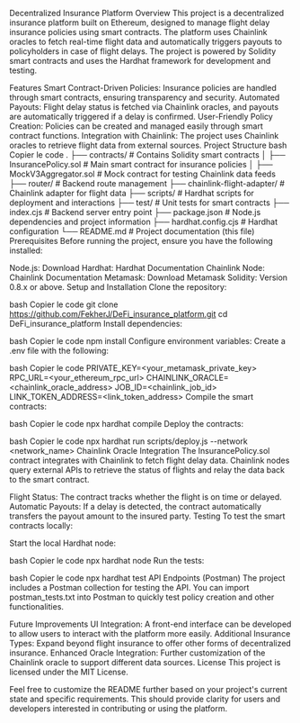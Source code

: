 Decentralized Insurance Platform
Overview
This project is a decentralized insurance platform built on Ethereum, designed to manage flight delay insurance policies using smart contracts. The platform uses Chainlink oracles to fetch real-time flight data and automatically triggers payouts to policyholders in case of flight delays. The project is powered by Solidity smart contracts and uses the Hardhat framework for development and testing.

Features
Smart Contract-Driven Policies: Insurance policies are handled through smart contracts, ensuring transparency and security.
Automated Payouts: Flight delay status is fetched via Chainlink oracles, and payouts are automatically triggered if a delay is confirmed.
User-Friendly Policy Creation: Policies can be created and managed easily through smart contract functions.
Integration with Chainlink: The project uses Chainlink oracles to retrieve flight data from external sources.
Project Structure
bash
Copier le code
.
├── contracts/                # Contains Solidity smart contracts
│   ├── InsurancePolicy.sol    # Main smart contract for insurance policies
│   ├── MockV3Aggregator.sol   # Mock contract for testing Chainlink data feeds
├── router/                   # Backend route management
├── chainlink-flight-adapter/  # Chainlink adapter for flight data
├── scripts/                  # Hardhat scripts for deployment and interactions
├── test/                     # Unit tests for smart contracts
├── index.cjs                 # Backend server entry point
├── package.json              # Node.js dependencies and project information
├── hardhat.config.cjs         # Hardhat configuration
└── README.md                 # Project documentation (this file)
Prerequisites
Before running the project, ensure you have the following installed:

Node.js: Download
Hardhat: Hardhat Documentation
Chainlink Node: Chainlink Documentation
Metamask: Download Metamask
Solidity: Version 0.8.x or above.
Setup and Installation
Clone the repository:

bash
Copier le code
git clone https://github.com/FekherJ/DeFi_insurance_platform.git
cd DeFi_insurance_platform
Install dependencies:

bash
Copier le code
npm install
Configure environment variables: Create a .env file with the following:

bash
Copier le code
PRIVATE_KEY=<your_metamask_private_key>
RPC_URL=<your_ethereum_rpc_url>
CHAINLINK_ORACLE=<chainlink_oracle_address>
JOB_ID=<chainlink_job_id>
LINK_TOKEN_ADDRESS=<link_token_address>
Compile the smart contracts:

bash
Copier le code
npx hardhat compile
Deploy the contracts:

bash
Copier le code
npx hardhat run scripts/deploy.js --network <network_name>
Chainlink Oracle Integration
The InsurancePolicy.sol contract integrates with Chainlink to fetch flight delay data. Chainlink nodes query external APIs to retrieve the status of flights and relay the data back to the smart contract.

Flight Status: The contract tracks whether the flight is on time or delayed.
Automatic Payouts: If a delay is detected, the contract automatically transfers the payout amount to the insured party.
Testing
To test the smart contracts locally:

Start the local Hardhat node:

bash
Copier le code
npx hardhat node
Run the tests:

bash
Copier le code
npx hardhat test
API Endpoints (Postman)
The project includes a Postman collection for testing the API. You can import postman_tests.txt into Postman to quickly test policy creation and other functionalities.

Future Improvements
UI Integration: A front-end interface can be developed to allow users to interact with the platform more easily.
Additional Insurance Types: Expand beyond flight insurance to offer other forms of decentralized insurance.
Enhanced Oracle Integration: Further customization of the Chainlink oracle to support different data sources.
License
This project is licensed under the MIT License.

Feel free to customize the README further based on your project's current state and specific requirements. This should provide clarity for users and developers interested in contributing or using the platform.
